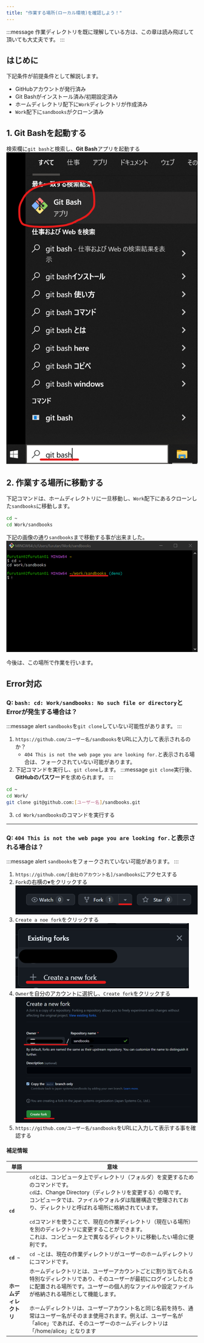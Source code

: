 ```yaml
---
title: "作業する場所(ローカル環境)を確認しよう！"
---
```

:::message
作業ディレクトリを既に理解している方は、この章は読み飛ばして頂いても大丈夫です。
:::


## はじめに
下記条件が前提条件として解説します。
- GitHubアカウントが発行済み
- Git Bashがインストール済み/初期設定済み
- ホームディレクトリ配下に`Work`ディレクトリが作成済み
- `Work`配下に`sandbooks`がクローン済み

## 1. Git Bashを起動する
検索欄に`git bash`と検索し、**Git Bash**アプリを起動する
![sandbooks-git-step01](/images/sandbooks-git-step01.png)


## 2. 作業する場所に移動する
下記コマンドは、ホームディレクトリに一旦移動し、`Work`配下にあるクローンした`sandbooks`に移動します。
````bash
cd ~
cd Work/sandbooks
````
下記の画像の通り`sandbooks`まで移動する事が出来ました。
![sandbooks-git-step02](/images/sandbooks-git-step02.png)

今後は、この場所で作業を行います。

## Error対応

### Q: `bash: cd: Work/sandbooks: No such file or directory`とErrorが発生する場合は？
:::message alert
`sandbooks`を`git clone`していない可能性があります。
:::
1. `https://github.com/ユーザー名/sandbooks`をURLに入力して表示されるのか？
    - `404 This is not the web page you are looking for.`と表示される場合は、フォークされていない可能があります。
2. 下記コマンドを実行し、`git clone`します。
    :::message
    `git clone`実行後、**GitHubのパスワード**を求められます。
    :::
````bash
cd ~
cd Work/
git clone git@github.com:[ユーザー名]/sandbooks.git
````
3. `cd Work/sandbooks`のコマンドを実行する

****
### Q: `404 This is not the web page you are looking for.`と表示される場合は？
:::message alert
`sandbooks`をフォークされていない可能があります。
:::
1. `https://github.com/[会社のアカウント名]/sandbooks`にアクセスする
2. `Fork`の右横の`▼`をクリックする
![sandbooks-git-step03](/images/sandbooks-git-step03.png)
3. `Create a noe fork`をクリックする
![sandbooks-git-step04](/images/sandbooks-git-step04.png)
4. `Owner`を自分のアカウントに選択し、`Create fork`をクリックする
![sandbooks-git-step05](/images/sandbooks-git-step05.png)
5. `https://github.com/ユーザー名/sandbooks`をURLに入力して表示する事を確認する

#### 補足情報

|  単語  | 意味  |
| ---- | ---- |
|  **`cd`**  |  `cd`とは、コンピュータ上でディレクトリ（フォルダ）を変更するためのコマンドです。<br>`cd`は、Change Directory（ディレクトリを変更する）の略です。<br>コンピュータでは、ファイルやフォルダは階層構造で整理されており、ディレクトリと呼ばれる場所に格納されています。<br><br>`cd`コマンドを使うことで、現在の作業ディレクトリ（現在いる場所）を別のディレクトリに変更することができます。<br>これは、コンピュータ上で異なるディレクトリに移動したい場合に便利です。  |
|  **`cd ~`**  |  `cd ~`とは、現在の作業ディレクトリがユーザーのホームディレクトリにコマンドです。  |
|  **ホームディレクトリ**  |  ホームディレクトリとは、ユーザーアカウントごとに割り当てられる特別なディレクトリであり、そのユーザーが最初にログインしたときに配置される場所です。ユーザーの個人的なファイルや設定ファイルが格納される場所として機能します。<br><br>ホームディレクトリは、ユーザーアカウント名と同じ名前を持ち、通常はユーザー名がそのまま使用されます。例えば、ユーザー名が「alice」であれば、そのユーザーのホームディレクトリは「/home/alice」となります |